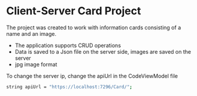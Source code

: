 # Client-Server Card Project

The project was created to work with information cards consisting of a name and an image.

 - The application supports CRUD operations
 - Data is saved to a Json file on the server side, images are saved on the server
 - jpg image format

To change the server ip, change the apiUrl in the CodeViewModel file
```sh
string apiUrl = "https://localhost:7296/Card/";
```
